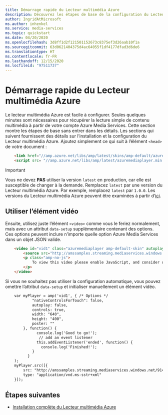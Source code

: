 ```yaml
---
title: Démarrage rapide du Lecteur multimédia Azure
description: Découvrez les étapes de base de la configuration du Lecteur multimédia Azure.
author: IngridAtMicrosoft
ms.author: inhenkel
ms.service: media-services
ms.topic: quickstart
ms.date: 04/20/2020
ms.openlocfilehash: 3d8ff1d2f121501152673c8375ef3d26aab10f1a
ms.sourcegitcommit: 63d0621404375d4ac64055f1df4177dfad3d6de6
ms.translationtype: HT
ms.contentlocale: fr-FR
ms.lasthandoff: 12/15/2020
ms.locfileid: "97511737"
---
```

# <a name="azure-media-player-quickstart"></a>Démarrage rapide du Lecteur multimédia Azure
Le lecteur multimédia Azure est facile à configurer. Seules quelques minutes sont nécessaires pour récupérer la lecture simple de contenu multimédia à partir de votre compte Azure Media Services. Cette section montre les étapes de base sans entrer dans les détails. Les sections qui suivent fournissent des détails sur l’installation et la configuration du Lecteur multimédia Azure.  Ajoutez simplement ce qui suit à l’élément `<head>` de votre document :

```html
    <link href="//amp.azure.net/libs/amp/latest/skins/amp-default/azuremediaplayer.min.css" rel="stylesheet">
    <script src= "//amp.azure.net/libs/amp/latest/azuremediaplayer.min.js"></script>
```

> [!IMPORTANT]
> Vous ne devez **PAS** utiliser la version `latest` en production, car elle est susceptible de changer à la demande. Remplacez `latest` par une version du Lecteur multimédia Azure. Par exemple, remplacez `latest` par `1.0.0`. Les versions du Lecteur multimédia Azure peuvent être examinées à partir d’[ici](azure-media-player-changelog.md).

## <a name="use-the-video-element"></a>Utiliser l’élément vidéo

Ensuite, utilisez juste l’élément `<video>` comme vous le feriez normalement, mais avec un attribut `data-setup` supplémentaire contenant des options. Ces options peuvent inclure n’importe quelle option Azure Media Services dans un objet JSON valide.

```html
    <video id="vid1" class="azuremediaplayer amp-default-skin" autoplay controls width="640" height="400" poster="poster.jpg" data-setup='{"nativeControlsForTouch": false}'>
        <source src="http://amssamples.streaming.mediaservices.windows.net/91492735-c523-432b-ba01-faba6c2206a2/AzureMediaServicesPromo.ism/manifest" type="application/vnd.ms-sstr+xml" />
        <p class="amp-no-js">
            To view this video please enable JavaScript, and consider upgrading to a web browser that supports HTML5 video
        </p>
    </video>
```

Si vous ne souhaitez pas utiliser la configuration automatique, vous pouvez omettre l’attribut `data-setup` et initialiser manuellement un élément vidéo.

```html
    var myPlayer = amp('vid1', { /* Options */
            "nativeControlsForTouch": false,
            autoplay: false,
            controls: true,
            width: "640",
            height: "400",
            poster: ""
        }, function() {
              console.log('Good to go!');
               // add an event listener
              this.addEventListener('ended', function() {
                console.log('Finished!');
            }
          }
    );
    myPlayer.src([{
        src: "http://amssamples.streaming.mediaservices.windows.net/91492735-c523-432b-ba01-faba6c2206a2/AzureMediaServicesPromo.ism/manifest",
        type: "application/vnd.ms-sstr+xml"
    }]);
```

## <a name="next-steps"></a>Étapes suivantes ##

- [Installation complète du Lecteur multimédia Azure](https://docs.microsoft.com/azure/media-services/azure-media-player/azure-media-player-full-setup)
